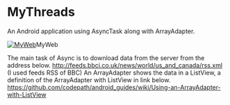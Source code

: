 # MyThreads
An Android application using AsyncTask along with ArrayAdapter.

[![MyWeb](http://marcelharvan.com/images/glyphicons-341-globe.png)](http://marcelharvan.com)MyWeb


The main task of Async is to download data from the server from the address below.
http://feeds.bbci.co.uk/news/world/us_and_canada/rss.xml
(I used feeds RSS of BBC)
An ArrayAdapter shows the data in a ListView,
a definition of the ArrayAdapter with ListView in link below.
https://github.com/codepath/android_guides/wiki/Using-an-ArrayAdapter-with-ListView
